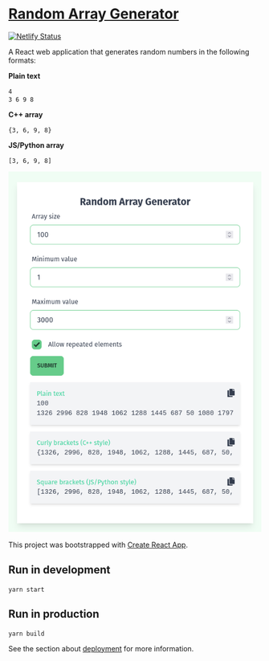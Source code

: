 # [Random Array Generator](https://random-array-generator.netlify.app/)

[![Netlify Status](https://api.netlify.com/api/v1/badges/34ca27b1-a7f5-4b5c-b00a-e4ada30d227a/deploy-status)](https://app.netlify.com/sites/random-array-generator/deploys)

A React web application that generates random numbers in the following formats:

**Plain text**

```
4
3 6 9 8
```

**C++ array**

```
{3, 6, 9, 8}
```

**JS/Python array**

```
[3, 6, 9, 8]
```

![screenshot](screenshot.png)

This project was bootstrapped with [Create React App](https://github.com/facebook/create-react-app).

## Run in development

```
yarn start
```

## Run in production

```
yarn build
```

See the section about [deployment](https://facebook.github.io/create-react-app/docs/deployment) for more information.
